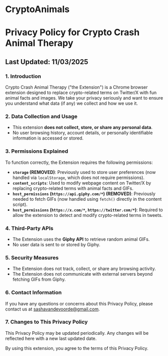 # CryptoAnimals
# Privacy Policy for Crypto Crash Animal Therapy

## Last Updated: 11/03/2025

### 1. **Introduction**
Crypto Crash Animal Therapy ("the Extension") is a Chrome browser extension designed to replace crypto-related terms on Twitter/X with fun animal facts and images. We take your privacy seriously and want to ensure you understand what data (if any) we collect and how we use it.

### 2. **Data Collection and Usage**
- This extension **does not collect, store, or share any personal data**.
- No user browsing history, account details, or personally identifiable information is accessed or stored.

### 3. **Permissions Explained**
To function correctly, the Extension requires the following permissions:
- **`storage` (REMOVED)**: Previously used to store user preferences (now handled via `localStorage`, which does not require permissions).
- **`content_scripts`**: Used to modify webpage content on Twitter/X by replacing crypto-related terms with animal facts and GIFs.
- **`host_permissions` (`https://api.giphy.com/*`) (REMOVED)**: Previously needed to fetch GIFs (now handled using `fetch()` directly in the content script).
- **`host_permissions` (`https://x.com/*`, `https://twitter.com/*`)**: Required to allow the extension to detect and modify crypto-related terms in tweets.

### 4. **Third-Party APIs**
- The Extension uses the **Giphy API** to retrieve random animal GIFs.
- No user data is sent to or stored by Giphy.

### 5. **Security Measures**
- The Extension does not track, collect, or share any browsing activity.
- The Extension does not communicate with external servers beyond fetching GIFs from Giphy.

### 6. **Contact Information**
If you have any questions or concerns about this Privacy Policy, please contact us at sashavandevoorde@gmail.com.

### 7. **Changes to This Privacy Policy**
This Privacy Policy may be updated periodically. Any changes will be reflected here with a new last updated date.

By using this extension, you agree to the terms of this Privacy Policy.

